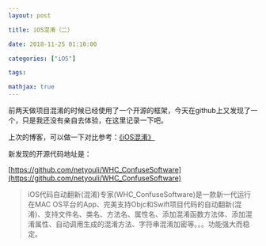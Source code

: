 ```yaml
---
layout: post

title: iOS混淆（二）

date: 2018-11-25 01:10:00

categories: ["iOS"]

tags:

mathjax: true
---
```


前两天做项目混淆的时候已经使用了一个开源的框架，今天在github上又发现了一个，只是我还没有亲自去体验，在这里记录一下吧。

上次的博客，可以做一下对比参考：[《iOS混淆》](https://blog.dongjiawang.top/2018/11/19/2018-11-19-iOS混淆/)



新发现的开源代码地址是：

[https://github.com/netyouli/WHC_ConfuseSoftware](https://github.com/netyouli/WHC_ConfuseSoftware)

> iOS代码自动翻新(混淆)专家(WHC_ConfuseSoftware)是一款新一代运行在MAC OS平台的App、完美支持Objc和Swift项目代码的自动翻新(混淆)、支持文件名、类名、方法名、属性名、添加混淆函数方法体、添加混淆属性、自动调用生成的混淆方法、字符串混淆加密等。。。功能强大而稳定。